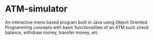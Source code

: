 # ATM-simulator
An interactive menu based program built in Java using Object Oriented Programming concepts with basic functionalities of an ATM such check balance, withdraw money, transfer money, etc
